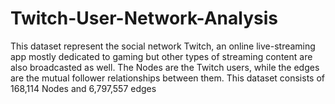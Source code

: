 # Twitch-User-Network-Analysis
This dataset represent the social network Twitch, an online live-streaming app mostly dedicated to gaming but other types of streaming content are also broadcasted as well. The Nodes are the Twitch users, while the edges are the mutual follower relationships between them. This dataset consists of 168,114 Nodes and 6,797,557 edges

